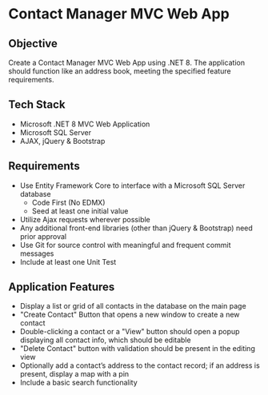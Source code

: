 # Contact Manager MVC Web App

## Objective
Create a Contact Manager MVC Web App using .NET 8. The application should function like an address book, meeting the specified feature requirements.

## Tech Stack
- Microsoft .NET 8 MVC Web Application
- Microsoft SQL Server
- AJAX, jQuery & Bootstrap

## Requirements
- Use Entity Framework Core to interface with a Microsoft SQL Server database
  - Code First (No EDMX)
  - Seed at least one initial value
- Utilize Ajax requests wherever possible
- Any additional front-end libraries (other than jQuery & Bootstrap) need prior approval
- Use Git for source control with meaningful and frequent commit messages
- Include at least one Unit Test

## Application Features
- Display a list or grid of all contacts in the database on the main page
- "Create Contact" Button that opens a new window to create a new contact
- Double-clicking a contact or a "View" button should open a popup displaying all contact info, which should be editable
- "Delete Contact" button with validation should be present in the editing view
- Optionally add a contact’s address to the contact record; if an address is present, display a map with a pin
- Include a basic search functionality

